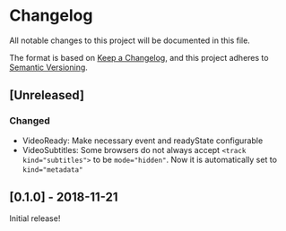 # Changelog

All notable changes to this project will be documented in this file.

The format is based on [Keep a Changelog](https://keepachangelog.com/en/1.0.0/),
and this project adheres to [Semantic Versioning](https://semver.org/spec/v2.0.0.html).

## [Unreleased]

### Changed

-   VideoReady: Make necessary event and readyState configurable
-   VideoSubtitles: Some browsers do not always accept `<track kind="subtitles">` to be `mode="hidden"`. Now it is automatically set to `kind="metadata"`

## [0.1.0] - 2018-11-21

Initial release!
